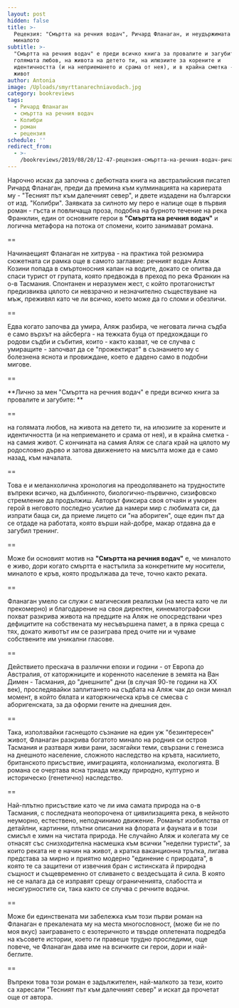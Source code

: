 ```yaml
---
layout: post
hidden: false
title: >-
  Рецензия: "Смъртта на речния водач", Ричард Фланаган, и неудържимата река на
  миналото
subtitle: >-
  "Смъртта на речния водач" е преди всичко книга за провалите и загубите: на
  голямата любов, на живота на детето ти, на илюзиите за корените и
  идентичността (и на неприемането и срама от нея), и в крайна сметка - на самия
  живот
author: Antonia
image: /Uploads/smyrttanarechniavodach.jpg
category: bookreviews
tags:
  - Ричард Фланаган
  - смъртта на речния водач
  - Колибри
  - роман
  - рецензия
schedule: ''
redirect_from:
  - >-
    /bookreviews/2019/08/20/12-47-рецензия-смъртта-на-речния-водач-ричард-фланаган-и-неудържимата-река-на-миналото
---
```

Нарочно исках да започна с дебютната книга на австралийския писател Ричард Фланаган, преди да премина към кулминацията на кариерата му - "Тесният път към далечният север", и двете издадени на български от изд. "Колибри". Заявката за силното му перо е налице още в първия роман - гъста и повличаща проза, подобна на бурното течение на река Франклин, един от основните герои в **"Смъртта на речния водач"** и логична метафора на потока от спомени, които занимават романа. 

\==

Начинаещият Фланаган не хитрува - на практика той резюмира сюжетната си рамка още в самото заглавие: речният водач Аляж Козини попада в смъртоносния капан на водите, докато се опитва да спаси турист от групата, която предвожда в преход по река Франкин на о-в Тасмания. Спонтанен и неразумен жест, с който протагонистът предизвиква цялото си невзрачно и незначително съществуване на мъж, преживял като че ли всичко, което може да го сломи и обезличи. 

\==

Едва когато започва да умира, Аляж разбира, че неговата лична съдба е само върхът на айсберга - на тежката буца от предхождащи го родови съдби и събития, които - както казват, че се случва с умиращите - започват да се "прожектират" в съзнанието му с болезнена яснота и провиждане, което е дадено само в подобни мигове.

\==

**Лично за мен "Смъртта на речния водач" е преди всичко книга за провалите и загубите: **

\==

на голямата любов, на живота на детето ти, на илюзиите за корените и идентичността (и на неприемането и срама от нея), и в крайна сметка - на самия живот. С кончината на самия Аляж се слага край на цялото му родословно дърво и затова движението на мисълта може да е само назад, към началата. 

\==

Това е и меланхолична хронология на преодоляването на трудностите въпреки всичко, на дълбинното, биологично-първично, сизифовско стремление да продължиш. Авторът фиксира своя отчаян и уморен герой в неговото последно усилие да намери мир с любимата си, да изпрати баща си, да приеме лицето си "на абориген", още един път да се отдаде на работата, която върши най-добре, макар отдавна да е загубил тренинг.

\==

Може би основият мотив на **"Смъртта на речния водач"** е, че миналото е живо, дори когато смъртта е настъпила за конкретните му носители, миналото е кръв, която продължава да тече, точно както реката.  

\==

Фланаган умело си служи с магическия реализъм (на места като че ли прекомерно) и благодарение на своя директен, кинематографски похват разкрива живота на предците на Аляж не опосредствани чрез дефицитите на собствената му несъвършена памет, а в пряка среща с тях, докато животът им се разиграва пред очите ни и чуваме собствените им уникални гласове. 

\==

Действието прескача в различни епохи и години - от Европа до Австралия, от каторжниците и коренното население в земята на Ван Димен - Тасмания, до "днешните" дни (в случая 90-те години на XX век), проследявайки заплитането на съдбата на Аляж чак до онзи минал момент, в който бялата и каторжническа кръв се смесва с аборигенската, за да оформи гените на днешния ден.

\==

Така, използвайки гаснещото съзнание на един уж "безинтересен" живот, Фланаган разкрива богатото минало на родния си остров Тасмания и разтваря живи рани, засягайки теми, свързани с генезиса на днешното население, сложното наследство на кръвта, насилието, британското присъствие, имиграцията, колониализма, екологията. В романа се очертава ясна триада между природно, културно и историческо (генетично) наследство.

\==

Най-плътно присъствие като че ли има самата природа на о-в Тасмания, с последната неопорочена от цивилизацията река, в нейното неуморно, естествено, неподчинимо движение. Романът изобилства от детайлни, картинни, плътни описания на флората и фауната и в този смисъл е химн на чистата природа. Не случайно Аляж и колегата му се отнасят със снизходителна насмешка към всички "неделни туристи", за които реката не е начин на живот, а кратка ваканционна тръпка, лигава представа за мирно и приятно модерно "единение с природата", в която те са защитени от извечния бран с истинската й природна същност и същевременно от сливането с вездесъщата й сила. В която не се налага да се изправят срещу ограниченията, слабостта и несигурностите си, така както се случва с речните водачи. 

\==

Може би единствената ми забележка към този първи роман на Фланаган е прекалената му на места многословност, (може би не по моя вкус) заиграването с езотеричното и твърде оплетената подредба на късовете истории, което ги правеше трудно проследими, още повече, че Фланаган дава име на всичките си герои, дори и най-беглите. 

\==

Въпреки това този роман е задължителен, най-малкото за тези, които са харесали "Тесният път към далечният север" и искат да прочетат още от автора.
